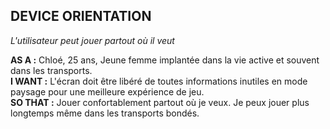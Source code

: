 ## DEVICE ORIENTATION

_L'utilisateur peut jouer partout où il veut_

**AS A :** Chloé, 25 ans, Jeune femme implantée dans la vie active et souvent dans les transports.<br />
**I WANT :** L'écran doit être libéré de toutes informations inutiles en mode paysage pour une meilleure expérience de jeu.<br />
**SO THAT :** Jouer confortablement partout où je veux. Je peux jouer plus longtemps même dans les transports bondés.
